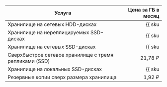 
| Услуга                                  | Цена за ГБ в месяц                                                         |
|-----------------------------------------|---------------------------------------------------------------------------:|
| Хранилище на сетевых HDD-дисках         | {{ sku|RUB|mdb.cluster.network-hdd.greenplum|month|string }}               |
| Хранилище на нереплицируемых SSD-дисках | {{ sku|RUB|mdb.cluster.network-ssd-nonreplicated.greenplum|month|string }} |
| Хранилище на сетевых SSD-дисках         | {{ sku|RUB|mdb.cluster.network-nvme.greenplum|month|string }}              |
| Сверхбыстрое сетевое хранилище с тремя репликами (SSD) | 21,78 ₽ |
| Хранилище на локальных SSD-дисках       | {{ sku|RUB|mdb.cluster.local-nvme.greenplum|month|string }}                |
| Резервные копии сверх размера хранилища | 1,92 ₽                                                                     |


